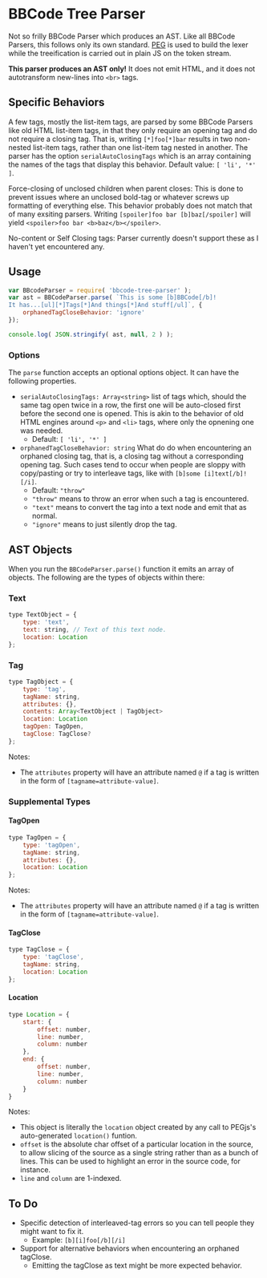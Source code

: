 BBCode Tree Parser
==================

Not so frilly BBCode Parser which produces an AST.  Like all BBCode Parsers, this follows only its own standard.  [PEG][pegjs] is used to build the lexer while the treeification is carried out in plain JS on the token stream.

__This parser produces an AST only!__  It does not emit HTML, and it does not autotransform new-lines into `<br>` tags.

[pegjs]:http://pegjs.org/



Specific Behaviors
------------------

A few tags, mostly the list-item tags, are parsed by some BBCode Parsers like old HTML list-item tags, in that they only require an opening tag and do not require a closing tag.  That is, writing `[*]foo[*]bar` results in two non-nested list-item tags, rather than one list-item tag nested in another.  The parser has the option `serialAutoClosingTags` which is an array containing the names of the tags that display this behavior.  Default value: `[ 'li', '*' ]`.

Force-closing of unclosed children when parent closes: This is done to prevent issues where an unclosed bold-tag or whatever screws up formatting of everything else.  This behavior probably does not match that of many exsiting parsers.  Writing `[spoiler]foo bar [b]baz[/spoiler]` will yield `<spoiler>foo bar <b>baz</b></spoiler>`.

No-content or Self Closing tags: Parser currently doesn't support these as I haven't yet encountered any.



Usage
-----

```js
var BBcodeParser = require( 'bbcode-tree-parser' );
var ast = BBCodeParser.parse( `This is some [b]BBCode[/b]!
It has...[ul][*]Tags[*]And things[*]And stuff[/ul]`, {
	orphanedTagCloseBehavior: 'ignore'
});

console.log( JSON.stringify( ast, null, 2 ) );
```

### Options

The `parse` function accepts an optional options object.  It can have the following properties.

- `serialAutoClosingTags: Array<string>` list of tags which, should the same tag open twice in a row, the first one will be auto-closed first before the second one is opened.  This is akin to the behavior of old HTML engines around `<p>` and `<li>` tags, where only the opnening one was needed.
	- Default: `[ 'li', '*' ]`
- `orphanedTagCloseBehavior: string` What do do when encountering an orphaned closing tag, that is, a closing tag without a corresponding opening tag.  Such cases tend to occur when people are sloppy with copy/pasting or try to interleave tags, like with `[b]some [i]text[/b]![/i]`.
	- Default: `"throw"`
	- `"throw"` means to throw an error when such a tag is encountered.
	- `"text"` means to convert the tag into a text node and emit that as normal.
	- `"ignore"` means to just silently drop the tag.



AST Objects
-----------

When you run the `BBCodeParser.parse()` function it emits an array of objects.  The following are the types of objects within there:


### Text

```js
type TextObject = {
	type: 'text',
	text: string, // Text of this text node.
	location: Location
};
```


### Tag

```js
type TagObject = {
	type: 'tag',
	tagName: string,
	attributes: {},
	contents: Array<TextObject | TagObject>
	location: Location
	tagOpen: TagOpen,
	tagClose: TagClose?
};
```

Notes:
- The `attributes` property will have an attribute named `@` if a tag is written in the form of `[tagname=attribute-value]`.


### Supplemental Types

#### TagOpen

```js
type TagOpen = {
	type: 'tagOpen',
	tagName: string,
	attributes: {},
	location: Location
};
```

Notes:
- The `attributes` property will have an attribute named `@` if a tag is written in the form of `[tagname=attribute-value]`.

#### TagClose

```js
type TagClose = {
	type: 'tagClose',
	tagName: string,
	location: Location
};
```

#### Location

```js
type Location = {
	start: {
		offset: number,
		line: number,
		column: number
	},
	end: {
		offset: number,
		line: number,
		column: number
	}
}
```

Notes:
- This object is literally the `location` object created by any call to PEGjs's auto-generated `location()` funtion.
- `offset` is the absolute char offset of a particular location in the source, to allow slicing of the source as a single string rather than as a bunch of lines.  This can be used to highlight an error in the source code, for instance.
- `line` and `column` are 1-indexed.



To Do
-----

- Specific detection of interleaved-tag errors so you can tell people they might want to fix it.
	- Example: `[b][i]foo[/b][/i]`
- Support for alternative behaviors when encountering an orphaned tagClose.
	- Emitting the tagClose as text might be more expected behavior.
